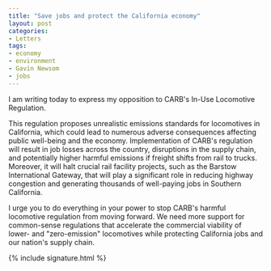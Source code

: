 ```yaml
---
title: "Save jobs and protect the California economy"
layout: post
categories:
- Letters
tags:
- economy
- environment
- Gavin Newsom
- jobs
---
```


I am writing today to express my opposition to CARB's In-Use Locomotive Regulation.

This regulation proposes unrealistic emissions standards for locomotives in California, which could lead to numerous adverse consequences affecting public well-being and the economy. Implementation of CARB's regulation will result in job losses across the country, disruptions in the supply chain, and potentially higher harmful emissions if freight shifts from rail to trucks. Moreover, it will halt crucial rail facility projects, such as the Barstow International Gateway, that will play a significant role in reducing highway congestion and generating thousands of well-paying jobs in Southern California.

I urge you to do everything in your power to stop CARB's harmful locomotive regulation from moving forward. We need more support for common-sense regulations that accelerate the commercial viability of lower- and "zero-emission" locomotives while protecting California jobs and our nation's supply chain.

{% include signature.html %}

